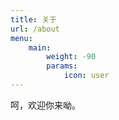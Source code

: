 ```yaml
---
title: 关于
url: /about
menu:
    main: 
        weight: -90
        params:
            icon: user
---
```


呵，欢迎你来呦。